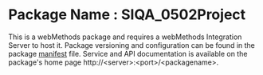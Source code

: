 # Package Name : SIQA_0502Project
This is a webMethods package and requires a webMethods Integration Server to host it. Package versioning and configuration can be found in the package [manifest](./SIQA_0502Project/manifest.v3) file. Service and API documentation is available on the package's home page http://&lt;server&gt;:&lt;port&gt;/&lt;packagename>.